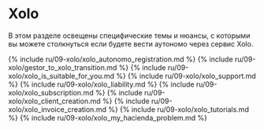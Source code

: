 # Xolo

В этом разделе освещены специфические темы и нюансы, с которыми вы можете столкнуться если будете вести аутономо 
через сервис Xolo.

{% include ru/09-xolo/xolo_autonomo_registration.md %}
{% include ru/09-xolo/gestor_to_xolo_transition.md %}
{% include ru/09-xolo/xolo_is_suitable_for_you.md %}
{% include ru/09-xolo/xolo_support.md %}
{% include ru/09-xolo/xolo_liability.md %}
{% include ru/09-xolo/xolo_subscription.md %}
{% include ru/09-xolo/xolo_client_creation.md %}
{% include ru/09-xolo/xolo_invoice_creation.md %}
{% include ru/09-xolo/xolo_tutorials.md %}
{% include ru/09-xolo/xolo_my_hacienda_problem.md %}

